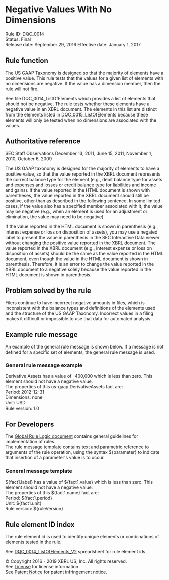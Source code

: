 # Negative Values With No Dimensions
Rule ID: DQC_0014  
Status:  Final  
Release date: September 29, 2016
Effective date: January 1, 2017

## Rule function
The US GAAP Taxonomy is designed so that the majority of elements have a positive value. This rule tests that the values for a given list of elements with no dimensions are negative.  If the value has a dimension member, then the rule will not fire.  

See file DQC_0014_ListOfElements which provides a list of elements that should not be negative. The rule tests whether these elements have a negative value in an XBRL document. The elements in this list are distinct from the elements listed in DQC_0015_ListOfElements because these elements will only be tested when no dimensions are associated with the values.  

## Authoritative reference
SEC Staff Observations December 13, 2011, June 15, 2011, November 1, 2010, October 6, 2009

The US GAAP taxonomy is designed for the majority of elements to have a positive value, so that the value reported in the XBRL document represents the correct balance type for the element (e.g., debit balance type for assets and expenses and losses or credit balance type for liabilities and income and gains). If the value reported in the HTML document is shown with parentheses, the value reported in the XBRL document should still be positive, other than as described in the following sentence. In some limited cases, if the value also has a specified member associated with it, the value may be negative (e.g., when an element is used for an adjustment or elimination, the value may need to be negative).  

If the value reported in the HTML document is shown in parenthesis (e.g., interest expense or loss on disposition of assets), you may use a negated label to present the value in parenthesis in the SEC Interactive Data viewer without changing the positive value reported in the XBRL document. The value reported in the XBRL document (e.g., interest expense or loss on disposition of assets) should be the same as the value reported in the HTML document, even though the value in the HTML document is shown in parenthesis. Therefore, it is an error to change the value reported in the XBRL document to a negative solely because the value reported in the HTML document is shown in parenthesis.  

## Problem solved by the rule
Filers continue to have incorrect negative amounts in files, which is inconsistent with the balance types and definitions of the elements used and the structure of the US GAAP Taxonomy. Incorrect values in a filing makes it difficult or impossible to use that data for automated analysis.  

## Example rule message
An example of the general rule message is shown below. If a message is not defined for a specific set of elements, the general rule message is used.  
### General rule message example
Derivative Assets has a value of -400,000 which is less than zero. This element should not have a negative value.  
The properties of this us-gaap:DerivativeAssets fact are:  
Period: 2012-12-31  
Dimensions: none  
Unit: USD  
Rule version: 1.0
## For Developers
The [Global Rule Logic document](https://github.com/DataQualityCommittee/dqc_us_rules/blob/master/docs/GlobalRuleLogic.md) contains general guidelines for implementation of rules.  
The rule message template contains text and parametric reference to arguments of the rule operation, using the syntax ${parameter} to indicate that insertion of a parameter's value is to occur.  
### General message template
${fact1.label} has a value of ${fact1.value} which is less than zero. This element should not have a negative value.  
The properties of this ${fact1.name} fact are:  
Period: ${fact1.period}  
Unit: ${fact1.unit}  
Rule version: ${ruleVersion}
## Rule element ID index
The rule element id is used to identify unique elements or combinations of elements tested in the rule. 

See [DQC_0014_ListOfElements_V2](DQC_0014_ListOfElements_V2.xlsx?raw=true) spreadsheet for rule element ids.  

© Copyright 2016 - 2019 XBRL US, Inc. All rights reserved.   
See [License](https://xbrl.us/dqc-license) for license information.  
See [Patent Notice](https://xbrl.us/dqc-patent) for patent infringement notice.  
